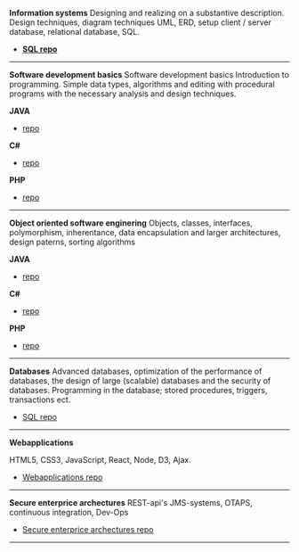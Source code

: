 **Information systems** 
Designing and realizing on a substantive description. Design techniques, diagram techniques UML, ERD, setup client / server database, relational database, SQL.

* [**SQL repo**](https://github.com/rickadams2/SQLPortfolio/%5D) 

----------


**Software development basics**
Software development basics
Introduction to programming. Simple data types, algorithms and editing with procedural programs with the necessary analysis and design techniques.

**JAVA**
  * [repo](https://github.com/rickadams2/JAVAPortfolio/)

**C#**
* [repo](https://github.com/rickadams2/CsharpPortfolio)
  
 **PHP**
 * [repo](https://github.com/rickadams2/PHPPortfolio/) 
 

----------
**Object oriented software enginering**
 Objects, classes, interfaces, polymorphism, inherentance, data encapsulation and larger architectures, design paterns, sorting algorithms

**JAVA**
  * [repo](https://github.com/rickadams2/JAVAPortfolio/)

**C#**
 * [repo](https://github.com/rickadams2/CsharpPortfolio) 
  
 **PHP**
 * [repo](https://github.com/rickadams2/PHPPortfolio/) 
 


----------


**Databases**
 Advanced databases, optimization of the performance of databases, the design of large (scalable) databases and the security of databases. Programming in the database; stored procedures, triggers, transactions ect.
  * [SQL repo](https://github.com/rickadams2/SQLPortfolio/) 
  


----------

**Webapplications**

HTML5, CSS3, JavaScript, React, Node, D3, Ajax.
  * [Webapplications repo](https://github.com/rickadams2/dummyURL/)
 


----------

**Secure enterprice archectures** 
REST-api's JMS-systems, OTAPS, continuous integration, Dev-Ops
  * [Secure enterprice archectures repo](https://github.com/rickadams2/dummyURL/)
----------

